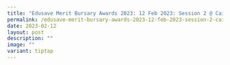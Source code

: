 ```yaml
---
title: "Edusave Merit Bursary Awards 2023: 12 Feb 2023: Session 2 @ Cairnhill CC"
permalink: /edusave-merit-bursary-awards-2023-12-feb-2023-session-2-cairnhill-cc/
date: 2023-02-12
layout: post
description: ""
image: ""
variant: tiptap
---
```

